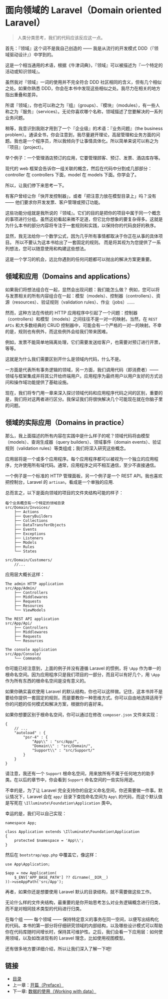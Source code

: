 # 面向领域的 Laravel（Domain oriented Laravel）

> 人类分类思考，我们的代码应该反应这一点。

首先：『领域』这个词不是我自己创造的 —— 我是从流行的开发模式 DDD（『领域驱动设计』）中学到的。

这是一个相当通用的术语，根据《牛津词典》，『领域』可以被描述为『一个特定的活动或知识领域』。

虽然我对『领域』一词的使用并不完全符合 DDD 社区相同的含义，但有几个相似之处。如果你熟悉 DDD，你会在本书中发现这些相似之处。我尽力在相关的地方指出重叠和差异。

所谓『领域』，你也可以称之为『组』（groups）、『模块』（modules），有一些人称之为『服务』（services）。无论你喜欢哪个名称，领域描述了您要解决的一系列业务问题。

稍等，我意识到我刚才用到了一个『企业级』的术语：『业务问题』（the business problem）。通读全书，你会注意到，我尽量避开理论，高层管理和业务方面的问题。我也是一个程序员，所以我倾向于让事情具体化。所以简单来说可以称之为『项目』（project）。

举个例子：一个管理酒店预订的应用，它要管理顾客、预订、发票、酒店库存等。

现代的 web 框架会告诉你一组关联的概念，然后在代码中分割成几部部分：controller 在 controllers 下面，model 在 models 下面。你学会了。

所以，让我们停下来思考一下。

有客户曾经让你「快开发控制器」，或者「把注意力放在模型目录上」吗？没有 —— 他们要求你开发发票、客户管理或预订功能。

这些功能分组就是我所说的『领域』。它们的目的是把你的项目中属于同一个概念的事项进行分组。虽然这初看起来微不足道，但它比你想象的要复杂得多。这就是为什么本书的部分内容将专注于一套规则和实践，以保持你的代码良好的秩序。

显然，我无法给你一个数学公式，因为几乎所有事情都取决于你正在从事的具体项目。 所以不要认为这本书给出了一套固定的规则。 而是将其视为为您提供了一系列想法，您可以随意使用和构建这些想法。

这是一个学习的机会，远比你遇到的任何问题都可以抛出的解决方案更重要。

## 领域和应用（Domains and applications）

如果我们将想法组合在一起，显然会出现问题：我们能怎么做？ 例如，您可以将与发票相关的所有内容组合在一起：模型（models）、控制器（controllers）、资源（resources）、验证规则（validation rules）、作业（jobs）……

然而，这种方法在传统的 HTTP 应用程序中引起了一个问题：控制器（controllers）和模型（models）之间往往不是一对一的映射。当然，在 `REST APIs` 和大多数经典的 CRUD 控制器中，可能会有一个严格的一对一的映射。不幸的是，规则也有例外，而这些例外会给我们带来困难。

例如，发票不能简单地隔离处理，它们需要发送给客户，也需要对预订进行开票，等等。

这就是为什么我们需要区别开什么是领域内代码，什么不是。

一方面是代表所有事务逻辑的领域，另一方面，我们调用代码（即消费者）—— 领域与框架集成并将其公开给终端用户。应用程序为最终用户以用户友好的方式访问和操作域功能提供了基础设施。

现在，我们将专门用一章来深入探讨领域代码和应用程序代码之间的区别，重要的是，我们将对这两者进行区分。我保证我们将很快解决几个可能现在就在你脑子里的问题。

## 领域的实际应用（Domains in practice）

那么，我上面描述的所有内容在实践中是什么样子的呢？领域代码将由模型（models）、查询生成器（query builders）、领域事件（domain events）、验证规则（validation rules）等类组成；我们将深入研究这些概念。

应用层将是一个或多个应用程序。每个应用程序都可以被视为一个独立的应用程序，允许使用所有域代码。通常，应用程序之间不相互通信，至少不直接通信。

一个例子是一个标准的 HTTP 管理面板，另一个例子是一个 REST API。我也喜欢把控制台，Laravel 的 `artisan`，看成是一个单独的应用.

总而言之，以下是面向领域的项目的文件夹结构可能的样子：

```
每个业务概念有一个特定的领域目录
src/Domain/Invoices/
    ├── Actions
    ├── QueryBuilders
    ├── Collections
    ├── DataTransferObjects
    ├── Events
    ├── Exceptions
    ├── Listeners
    ├── Models
    ├── Rules
    └── States

src/Domain/Customers/
    //...
```

应用层大概长这样：

```
The admin HTTP application
src/App/Admin/
    ├── Controllers
    ├── Middlewares
    ├── Requests
    ├── Resources
    └── ViewModels

The REST API application
src/App/Api/
    ├── Controllers
    ├── Middlewares
    ├── Requests
    └── Resources

The console application
src/App/Console/
    └── Commands
```

你可能已经注意到，上面的例子并没有遵循 Laravel 的惯例，将 `\App` 作为单一的根命名空间。因为应用程序只是我们项目的一部分，而且可以有好几个，用 `\App` 作为所有东西的根命名空间是没有意义的。

如果你确实喜欢使用 Laravel 的默认结构，你也可以这样做。记住，这本书并不是要给你提供一套固定的规则，而是要教你一种思维方式。你可以自由地选择适用于你的问题的任何模式和解决方案，根据你的喜好来。

如果你想要区别于根命名空间，你可以通过在修改 `composer.json` 文件来实现：

```
{
    // ...
    "autoload" : {
        "psr-4" : {
            "App\\" : "src/App/",
            "Domain\\" : "src/Domain/",
            "Support\\" : "src/Support/"
        }
    }
}
```

请注意，我还有一个 `Support` 根命名空间，用来放所有不属于任何地方的助手类。在以后的章节中，你会看到 `Support` 命名空间的一些实际用途。

不幸的是，为了让 Laravel 完全支持你的自定义命名空间，你还需要做一件事。默认情况下，Laravel 会在 `app/` 目录下查找命名空间为 `App\` 的代码，而这个默认值是写死在 `\Illuminate\Foundation\Application` 类中。

幸运的是，我们可以自己实现：

```
namespace App;

class Application extends \Illuminate\Foundation\Application
{
    protected $namespace = 'App\\';
}
```

然后在 `bootstrap/app.php` 中覆盖它，像这样：

```
use App\Application;

$app = new Application(
    $_ENV['APP_BASE_PATH'] ?? dirname(__DIR__)
))->useAppPath('src/App');
```

再者，如果你还是想要使用 Laravel 默认的目录结构，就不需要做这些工作。

无论什么样的文件夹结构，最重要的是你开始思考怎么对业务逻辑概念进行归类，而不是对相同技术类型的代码进行归类。

在每个组 —— 每个领域 —— 保持特定意义的事务在同一空间，以便写出结构化的代码。本书的第一部分将仔细研究领域的内部结构，以及哪些设计模式可以帮助你在代码库随时间增长时，保持其可维护性。之后，我们会看一下应用层：如何使用领域，以及如改进现有的 Laravel 理念，比如使用视图模型。

还有很多地方要详细介绍，所以让我们深入了解一下吧!

## 链接

- [目录](../README.md)
- 上一章：[开篇（Preface）](preface.md)
- 下一章: [数据的使用（Working with data）](0x02.md)
